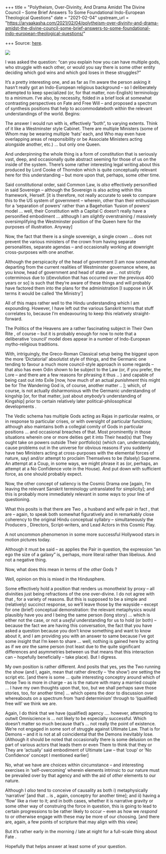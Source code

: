 +++
title = "Polytheism, Over-Divinity, And Drama Amidst The Divine Council – Some Brief Answers To Some Foundational Indo-European Theological Questions"
date = "2021-02-04"
upstream_url = "https://aryaakasha.com/2021/02/04/polytheism-over-divinity-and-drama-amidst-the-divine-council-some-brief-answers-to-some-foundational-indo-european-theological-questions/"

+++
Source: [here](https://aryaakasha.com/2021/02/04/polytheism-over-divinity-and-drama-amidst-the-divine-council-some-brief-answers-to-some-foundational-indo-european-theological-questions/).

![](https://aryaakasha.files.wordpress.com/2021/02/27033300_1.jpg?w=500)

I was asked the question: “can you explain how you can have multiple
gods, who struggle with each other, or would you say there is some other
entity deciding which god wins and which god loses in these struggles?”

It’s a pretty interesting one, and as far as I’m aware the person asking
it hasn’t really got an Indo-European religious background – so I
deliberately attempted to keep specialized (or, for that matter,
non-English) terminology to a minimum. I’ve also, by necessity, folded
in a brief look at somewhat contrasting perspectives on Fate and Free
Will – and proposed a spectrum of synthesis positions that help to
accommodateboth within the relevant understandings of the world.
Begins:

The answer I would run with is, effectively “both”, to varying extents.
Think of it like a Westminster style Cabinet. There are multiple
Ministers (some of Whom may be wearing multiple ‘hats’ each, and Who may
even have overlapping areas of responsibility or be Associate Ministers
acting alongside another, etc.) … but only one Queen.

And underpinning the whole thing is a form of constitution that is
seriously vast, deep, and occasionally quite abstract seeming for those
of us on the inside of the system. There’s some rather interesting legal
writing about this produced by Lord Cooke of Thorndon which is quite
conceptually relevant here for this understanding – but more upon that,
perhaps, some other time.

Said constitutional order, said Common Law, is *also* effectively
personified in said Sovereign – although the Sovereign is also acting
within this framework, Herself. \[it is therefore, not really accurate
to seek to compare this to the US system of government – wherein, other
than their enthusiasm for a ‘separation of powers’ rather than a
Bagehotian ‘fusion of powers’ model … well, their Constitution with a
Capital C doesn’t really have a personified embodiment … although I am
*slightly* overstraining / massively oversimplifying the Westminster
position of the Queen here for the purposes of illustration. Anyway\]

Now, the fact that there is a single sovereign, a single crown … does
not prevent the various ministers of the crown from having separate
personalities, separate agendas – and occasionally working at downright
cross-purposes with one another.

Although the perspicacity of the head of government \[I am now somewhat
departing from the current realities of Westminster governance where, as
you know, head of government and head of state are … not strictly
coterminous due to (d)evolution that has occurred over the previous 400
years or so\] is such that they’re aware of these things and will
probably have factored them into the plans for the administration \[I
suppose in UK terms it would be called ‘the Ministry’\]

All of this maps rather well to the Hindu understanding which I am
expounding. However, I have left out the various Sanskrit terms that
stuff correlates to, because I’m endeavouring to keep this relatively
straight-forward.

The Politics of the Heavens are a rather fascinating subject in Their
Own Rite , of course – but it is probably enough for now to note that a
deliberative ‘council’ model does appear in a number of Indo-European
mytho-religious traditions.

With, intriguingly, the Greco-Roman Classical setup being the biggest
upon the more ‘Dictatorial’ absolutist style of things, and the Germanic
one tending to favour a much more council-style approach in some regards
– that also has even Odin shown to be subject to the Law (or, if you
prefer, the Lore – and there are a few reasons for phrasing it thus .. )
and capable of being cast out into Exile \[now, how much of an actual
*punishment* this might be for The Wandering God is, of course, another
matter .. \]; which, of course, is not actually disharmonious with the
Germanic understanding of kingship \[or, for that matter, just about
*anybody’s* understanding of Kingship\] prior to certain relatively
later political-philosophical developments .

The Vedic schema has multiple Gods acting as Rajas in particular realms,
or in response to particular crises, or with oversight of particular
functions; although also maintains both a collegial comity of Gods in
particular positions … and occasional breaches of that. Most prominently
in those situations wherein one or more deities get it into Their
head(s) that They ought take on powers outside Their portfolio(s) (which
can, understandably, cause problems out in the universe for obvious
reasons if you suddenly have two Ministers acting at cross-purposes with
the elemental forces of nature, say) and/or attempt to proclaim
Themselves to be (falsely) Supreme. An attempt at a Coup, in some ways,
we might phrase it as (or, perhaps, an attempt at a No Confidence vote
in the House). And put down with sufficient force, as one should
probably expect.

Now, the other concept of saliency is the Cosmic Drama one \[again, I’m
leaving the relevant Sanskrit terminology untranslated for simplicity\];
and this is probably more immediately relevant in some ways to your line
of questioning.

What this posits is that there are Two , a husband and wife pair in fact
, that are – again, to speak both somewhat figuratively and in
remarkably close coherency to the original Hindu conceptual syllabry –
simultaneously the Producers , Directors, Script-writers, and Lead
Actors in this Cosmic Play.

A not uncommon phenomenon in some more successful Hollywood stars in
motion pictures today.

Although it must be said – as applies the Pair in question, the
expression “an ego the size of a galaxy” is, perhaps, more literal
rather than libelous. And not a negative thing.

Now, what does this mean in terms of the *other* Gods ?

Well, opinion on this is mixed in the Hindusphere.

Some effectively hold a position that renders us monotheist by proxy –
all divinities just being refractions of the one over-divine. I do not
agree with that , for a variety of reasons. But this is supposed to be a
simple and (relatively) succinct response, so we’ll leave those by the
wayside – except for one (brief) conceptual demonstration: the relevant
metaphysics would plausibly have you and I being the same person (long
story) … which is either not the case, or not a *useful* understanding
for us to hold (or both) – because the fact we are having this
conversation, the fact that you have asked a question because you don’t
know something and want to know about it, and I am providing you with an
answer to same because I’ve got some insight that I’m keen to share …
well, nothing is gained here by acting as if we *are* the same person
(not least due to the quite significant differences and asymmetries
between us that means that this interaction can – hopefully beneficially
– take place). But I digress.

My own position is rather different. And posits that yes, yes the Two
running the show (and I, again, mean that rather directly – ‘the show’)
*are* setting the script etc. \[and there is some … quite interesting
conceptry around which of those Two is more in charge – as is the nature
with many a married couple … I have my own thoughts upon that, too, but
we shall perhaps save those stories, too, for another time\] … which
opens the door to discussion over whereabouts on a spectrum from ‘hard
determinism’ through to ‘(qualified) free will’ we think we are.

Again, I do think that we have (qualified) agency …. however, attempting
to outwit Omniscience is … not likely to be especially successful. Which
doesn’t matter so much because that’s … not really the point of
existence. We’re not engaged in some sort of struggle against Ultimate
Law. That is for Demons – and it is not at all coincidental that the
Demons inevitably lose. (Although it should be noted that occasionally
there is some delusion on the part of various actors that leads them or
even Them to think that they or They are ‘actually’ said embodiment of
Ultimate Law – that ‘coup’ or ‘No Confidence’ concept I mentioned
earlier\]

No, what we have are choices within circumstance – and interesting
exercises in ‘self-overcoming’ wherein elements intrinsic to our nature
must be prevailed over by that agency and with the aid of *other*
elements to our nature.

Although I *also* tend to conceive of causality as both i)
metaphysically ‘narrative’ \[and that .. is , again, conceptry for
another time\]; and ii) having a ‘flow’ like a river to it; and in both
cases, whether it is narrative gravity or some other way of construing
the force in question, this is going to lead to certain progressions to
be rather likely to occur – even as how we *respond* to or otherwise
engage with these may be more of our choosing. \[and there are, again, a
few points of scripture that may align with this view\]

But it’s rather early in the morning / late at night for a full-scale
thing about Fate .

Hopefully that helps answer at least some of your question.
